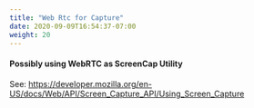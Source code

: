 ```yaml
---
title: "Web Rtc for Capture"
date: 2020-09-09T16:54:37-07:00
weight: 20
---
```


#### Possibly using WebRTC as ScreenCap Utility

See: https://developer.mozilla.org/en-US/docs/Web/API/Screen_Capture_API/Using_Screen_Capture


